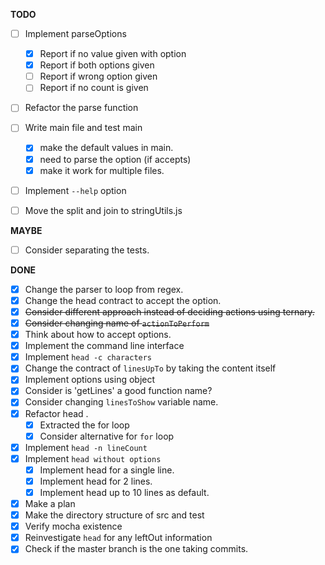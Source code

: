 **TODO**

- [ ] Implement parseOptions
  - [x] Report if no value given with option
  - [x] Report if both options given
  - [ ] Report if wrong option given
  - [ ] Report if no count is given
- [ ] Refactor the parse function
- [ ] Write main file and test main
  - [x] make the default values in main.
  - [x] need to parse the option (if accepts)
  - [x] make it work for multiple files.
- [ ] Implement `--help` option
- [ ] Move the split and join to stringUtils.js


**MAYBE**

- [ ] Consider separating the tests.

**DONE**

- [x] Change the parser to loop from regex.
- [x] Change the head contract to accept the option.
- [x] ~~Consider different approach instead of deciding actions using ternary.~~
- [x] ~~Consider changing name of `actionToPerform`~~
- [x] Think about how to accept options.
- [x] Implement the command line interface
- [x] Implement `head -c characters`
- [x] Change the contract of `linesUpTo` by taking the content itself
- [x] Implement options using object
- [x] Consider is 'getLines' a good function name?
- [x] Consider changing `linesToShow` variable name.
- [x] Refactor head .
  - [x] Extracted the for loop
  - [x] Consider alternative for `for` loop
- [x] Implement `head -n lineCount` 
- [x] Implement `head without options`
  - [x] Implement head for a single line.
  - [x] Implement head for 2 lines.
  - [x] Implement head up to 10 lines as default.
- [x] Make a plan
- [x] Make the directory structure of src and test
- [x] Verify mocha existence
- [x] Reinvestigate `head` for any leftOut information
- [x] Check if the master branch is the one taking commits.
